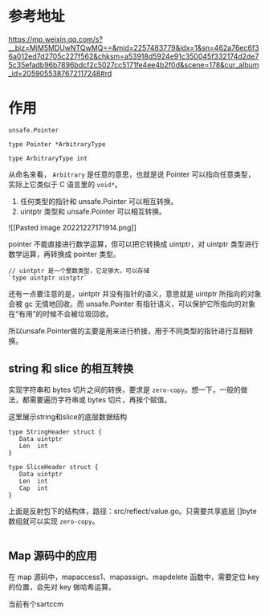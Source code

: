 
# 参考地址

https://mp.weixin.qq.com/s?__biz=MjM5MDUwNTQwMQ==&mid=2257483779&idx=1&sn=462a76ec6f36a012ed7d2705c227f562&chksm=a53918d5924e91c350045f332174d2de75c35efadb96b7896bdcf2c5027cc5171fe4ee4b2f0d&scene=178&cur_album_id=2059055387672117248#rd

# 作用


```
unsafe.Pointer

type Pointer *ArbitraryType

type ArbitraryType int
```

从命名来看， `Arbitrary` 是任意的意思，也就是说 Pointer 可以指向任意类型，实际上它类似于 C 语言里的 `void*`。

1.  任何类型的指针和 unsafe.Pointer 可以相互转换。
2.  uintptr 类型和 unsafe.Pointer 可以相互转换。

![[Pasted image 20221227171914.png]]


pointer 不能直接进行数学运算，但可以把它转换成 uintptr，对 uintptr 类型进行数学运算，再转换成 pointer 类型。

```
// uintptr 是一个整数类型，它足够大，可以存储
`type uintptr uintptr`
```

还有一点要注意的是，uintptr 并没有指针的语义，意思就是 uintptr 所指向的对象会被 gc 无情地回收。而 unsafe.Pointer 有指针语义，可以保护它所指向的对象在“有用”的时候不会被垃圾回收。

所以unsafe.Pointer做的主要是用来进行桥接，用于不同类型的指针进行互相转换。



## string 和 slice 的相互转换

实现字符串和 bytes 切片之间的转换，要求是 `zero-copy`。想一下，一般的做法，都需要遍历字符串或 bytes 切片，再挨个赋值。

这里展示string和slice的底层数据结构

```
type StringHeader struct {  
   Data uintptr  
   Len  int  
}

type SliceHeader struct {  
   Data uintptr  
   Len  int  
   Cap  int  
}
```

上面是反射包下的结构体，路径：src/reflect/value.go。只需要共享底层 []byte 数组就可以实现 `zero-copy`。

```

```



## Map 源码中的应用

在 map 源码中，mapaccess1、mapassign、mapdelete 函数中，需要定位 key 的位置，会先对 key 做哈希运算。



当前有个sartccm